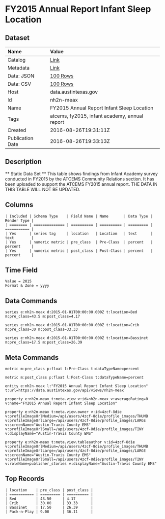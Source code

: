 # FY2015 Annual Report Infant Sleep Location

## Dataset

| Name | Value |
| :--- | :---- |
| Catalog | [Link](https://catalog.data.gov/dataset/fy2015-annual-report-infant-sleep-location) |
| Metadata | [Link](https://data.austintexas.gov/api/views/nh2n-meax) |
| Data: JSON | [100 Rows](https://data.austintexas.gov/api/views/nh2n-meax/rows.json?max_rows=100) |
| Data: CSV | [100 Rows](https://data.austintexas.gov/api/views/nh2n-meax/rows.csv?max_rows=100) |
| Host | data.austintexas.gov |
| Id | nh2n-meax |
| Name | FY2015 Annual Report Infant Sleep Location |
| Tags | atcems, fy2015, infant academy, annual report |
| Created | 2016-08-26T19:31:11Z |
| Publication Date | 2016-08-26T19:33:13Z |

## Description

** Static Data Set ** This table shows findings from Infant Academy survey conducted in FY2015 by the ATCEMS Community Relations section. It has been uploaded to support the ATCEMS FY2015 annual report. THE DATA IN THIS TABLE WILL NOT BE UPDATED.

## Columns

```ls
| Included | Schema Type    | Field Name | Name       | Data Type | Render Type |
| ======== | ============== | ========== | ========== | ========= | =========== |
| Yes      | series tag     | location   | Location   | text      | text        |
| Yes      | numeric metric | pre_class  | Pre-Class  | percent   | percent     |
| Yes      | numeric metric | post_class | Post-Class | percent   | percent     |
```

## Time Field

```ls
Value = 2015
Format & Zone = yyyy
```

## Data Commands

```ls
series e:nh2n-meax d:2015-01-01T00:00:00.000Z t:location=Bed m:pre_class=43.5 m:post_class=4.17

series e:nh2n-meax d:2015-01-01T00:00:00.000Z t:location=Crib m:pre_class=30 m:post_class=33.33

series e:nh2n-meax d:2015-01-01T00:00:00.000Z t:location=Bassinet m:pre_class=17.5 m:post_class=26.39
```

## Meta Commands

```ls
metric m:pre_class p:float l:Pre-Class t:dataTypeName=percent

metric m:post_class p:float l:Post-Class t:dataTypeName=percent

entity e:nh2n-meax l:"FY2015 Annual Report Infant Sleep Location" t:url=https://data.austintexas.gov/api/views/nh2n-meax

property e:nh2n-meax t:meta.view v:id=nh2n-meax v:averageRating=0 v:name="FY2015 Annual Report Infant Sleep Location"

property e:nh2n-meax t:meta.view.owner v:id=4zcf-8die v:profileImageUrlMedium=/api/users/4zcf-8die/profile_images/THUMB v:profileImageUrlLarge=/api/users/4zcf-8die/profile_images/LARGE v:screenName="Austin-Travis County EMS" v:profileImageUrlSmall=/api/users/4zcf-8die/profile_images/TINY v:displayName="Austin-Travis County EMS"

property e:nh2n-meax t:meta.view.tableauthor v:id=4zcf-8die v:profileImageUrlMedium=/api/users/4zcf-8die/profile_images/THUMB v:profileImageUrlLarge=/api/users/4zcf-8die/profile_images/LARGE v:screenName="Austin-Travis County EMS" v:profileImageUrlSmall=/api/users/4zcf-8die/profile_images/TINY v:roleName=publisher_stories v:displayName="Austin-Travis County EMS"
```

## Top Records

```ls
| location    | pre_class | post_class | 
| =========== | ========= | ========== | 
| Bed         | 43.50     | 4.17       | 
| Crib        | 30.00     | 33.33      | 
| Bassinet    | 17.50     | 26.39      | 
| Pack-n-Play | 9.00      | 36.11      | 
```